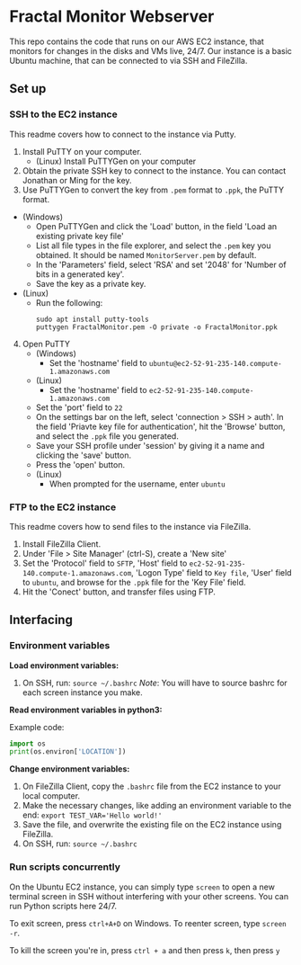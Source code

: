 # Fractal Monitor Webserver

This repo contains the code that runs on our AWS EC2 instance, that monitors for changes in the disks and VMs live, 24/7. Our instance is a basic Ubuntu machine, that can be connected to via SSH and FileZilla.

## Set up

### SSH to the EC2 instance

This readme covers how to connect to the instance via Putty.

1. Install PuTTY on your computer.
   - (Linux) Install PuTTYGen on your computer
2. Obtain the private SSH key to connect to the instance. You can contact Jonathan or Ming for the key.
3. Use PuTTYGen to convert the key from `.pem` format to `.ppk`, the PuTTY format.

- (Windows)
  - Open PuTTYGen and click the 'Load' button, in the field 'Load an existing private key file'
  - List all file types in the file explorer, and select the `.pem` key you obtained. It should be named `MonitorServer.pem` by default.
  - In the 'Parameters' field, select 'RSA' and set '2048' for 'Number of bits in a generated key'.
  - Save the key as a private key.
- (Linux)
  - Run the following:
    ```shell
    sudo apt install putty-tools
    puttygen FractalMonitor.pem -O private -o FractalMonitor.ppk
    ```

4. Open PuTTY
   - (Windows)
     - Set the 'hostname' field to `ubuntu@ec2-52-91-235-140.compute-1.amazonaws.com`
   - (Linux)
     - Set the 'hostname' field to `ec2-52-91-235-140.compute-1.amazonaws.com`
   - Set the 'port' field to `22`
   - On the settings bar on the left, select 'connection > SSH > auth'. In the field 'Priavte key file for authentication', hit the 'Browse' button, and select the `.ppk` file you generated.
   - Save your SSH profile under 'session' by giving it a name and clicking the 'save' button.
   - Press the 'open' button.
   - (Linux)
     - When prompted for the username, enter `ubuntu`

### FTP to the EC2 instance

This readme covers how to send files to the instance via FileZilla.

1. Install FileZilla Client.
2. Under 'File > Site Manager' (ctrl-S), create a 'New site'
3. Set the 'Protocol' field to `SFTP`, 'Host' field to `ec2-52-91-235-140.compute-1.amazonaws.com`, 'Logon Type' field to `Key file`, 'User' field to `ubuntu`, and browse for the `.ppk` file for the 'Key File' field.
4. Hit the 'Conect' button, and transfer files using FTP.

## Interfacing

### Environment variables

**Load environment variables:**

1. On SSH, run: `source ~/.bashrc`
   _Note_: You will have to source bashrc for each screen instance you make.

**Read environment variables in python3:**

Example code:

```python
import os
print(os.environ['LOCATION'])
```

**Change environment variables:**

1. On FileZilla Client, copy the `.bashrc` file from the EC2 instance to your local computer.
2. Make the necessary changes, like adding an environment variable to the end: `export TEST_VAR='Hello world!'`
3. Save the file, and overwrite the existing file on the EC2 instance using FileZilla.
4. On SSH, run: `source ~/.bashrc`

### Run scripts concurrently

On the Ubuntu EC2 instance, you can simply type `screen` to open a new terminal screen in SSH without interfering with your other screens. You can run Python scripts here 24/7.

To exit screen, press `ctrl+A+D` on Windows. To reenter screen, type `screen -r`.

To kill the screen you're in, press `ctrl + a` and then press `k`, then press `y`
